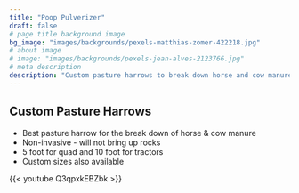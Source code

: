 ```yaml
---
title: "Poop Pulverizer"
draft: false
# page title background image
bg_image: "images/backgrounds/pexels-matthias-zomer-422218.jpg"
# about image
# image: "images/backgrounds/pexels-jean-alves-2123766.jpg"
# meta description
description: "Custom pasture harrows to break down horse and cow manure"
---
```


## Custom Pasture Harrows
- Best pasture harrow for the break down of horse & cow manure
- Non-invasive - will not bring up rocks
- 5 foot for quad and 10 foot for tractors
- Custom sizes also available


{{< youtube Q3qpxkEBZbk >}}